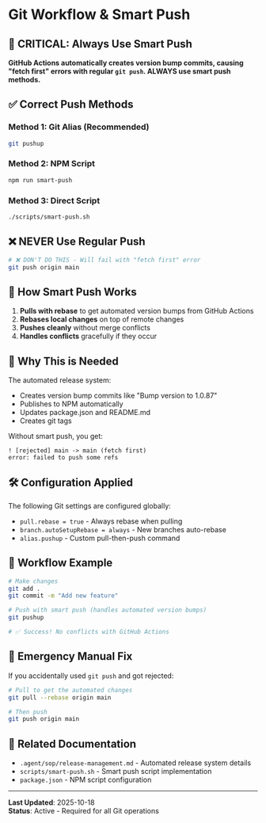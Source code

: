 # Git Workflow & Smart Push

## 🚨 CRITICAL: Always Use Smart Push

**GitHub Actions automatically creates version bump commits, causing "fetch first" errors with regular `git push`. ALWAYS use smart push methods.**

## ✅ Correct Push Methods

### Method 1: Git Alias (Recommended)
```bash
git pushup
```

### Method 2: NPM Script  
```bash
npm run smart-push
```

### Method 3: Direct Script
```bash
./scripts/smart-push.sh
```

## ❌ NEVER Use Regular Push
```bash
# ❌ DON'T DO THIS - Will fail with "fetch first" error
git push origin main
```

## 🔧 How Smart Push Works

1. **Pulls with rebase** to get automated version bumps from GitHub Actions
2. **Rebases local changes** on top of remote changes  
3. **Pushes cleanly** without merge conflicts
4. **Handles conflicts** gracefully if they occur

## 🤖 Why This is Needed

The automated release system:
- Creates version bump commits like "Bump version to 1.0.87"
- Publishes to NPM automatically
- Updates package.json and README.md
- Creates git tags

Without smart push, you get:
```
! [rejected] main -> main (fetch first)
error: failed to push some refs
```

## 🛠️ Configuration Applied

The following Git settings are configured globally:
- `pull.rebase = true` - Always rebase when pulling  
- `branch.autoSetupRebase = always` - New branches auto-rebase
- `alias.pushup` - Custom pull-then-push command

## 🔄 Workflow Example

```bash
# Make changes
git add .
git commit -m "Add new feature"

# Push with smart push (handles automated version bumps)
git pushup

# ✅ Success! No conflicts with GitHub Actions
```

## 🚨 Emergency Manual Fix

If you accidentally used `git push` and got rejected:

```bash
# Pull to get the automated changes
git pull --rebase origin main

# Then push
git push origin main
```

## 📖 Related Documentation

- `.agent/sop/release-management.md` - Automated release system details
- `scripts/smart-push.sh` - Smart push script implementation
- `package.json` - NPM script configuration

---

**Last Updated**: 2025-10-18  
**Status**: Active - Required for all Git operations